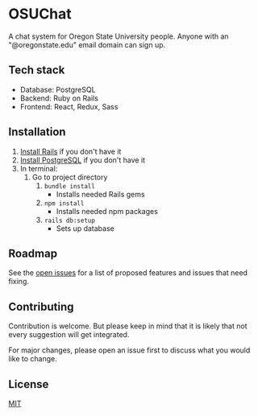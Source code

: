 # OSUChat

A chat system for Oregon State University people. Anyone with an "@oregonstate.edu" email domain can sign up.

## Tech stack
- Database: PostgreSQL
- Backend: Ruby on Rails
- Frontend: React, Redux, Sass

## Installation
1. [Install Rails](http://installrails.com/) if you don't have it
2. [Install PostgreSQL](http://postgresguide.com/setup/install.html) if you don't have it
3. In terminal:
    1. Go to project directory
        1. `bundle install`
            - Installs needed Rails gems
        2. `npm install`
            - Installs needed npm packages
        3. `rails db:setup`
            - Sets up database

## Roadmap
See the [open issues](https://github.com/othneildrew/Best-README-Template/issues) for a list of proposed features and issues that need fixing.

## Contributing
Contribution is welcome. But please keep in mind that it is likely that not every suggestion will get integrated.

For major changes, please open an issue first to discuss what you would like to change.

## License
[MIT](https://choosealicense.com/licenses/mit/)
